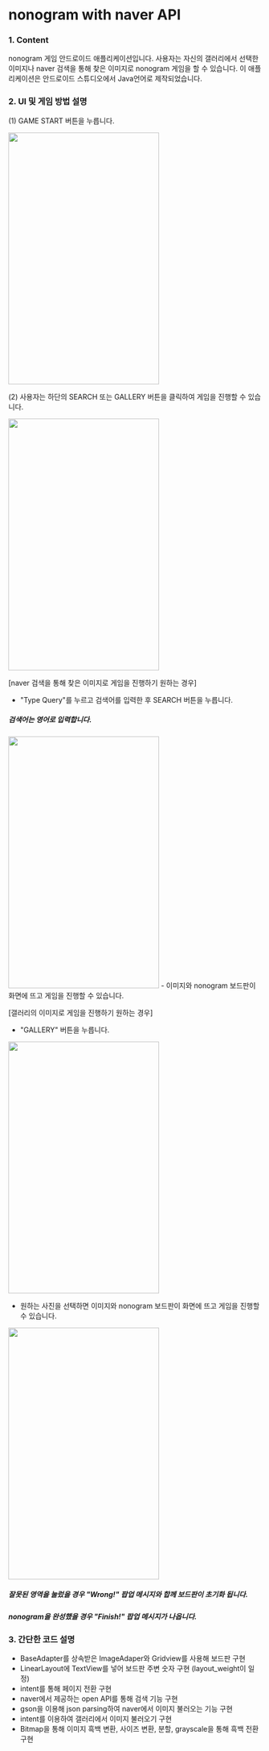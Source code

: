 # nonogram with naver API
### 1. Content
nonogram 게임 안드로이드 애플리케이션입니다. 사용자는 자신의 갤러리에서 선택한 이미지나 naver 검색을 통해 찾은 이미지로 nonogram 게임을 할 수 있습니다. 이 애플리케이션은 안드로이드 스튜디오에서 Java언어로 제작되었습니다.

### 2. UI 및 게임 방법 설명
(1) GAME START 버튼을 누릅니다.

<img src="https://user-images.githubusercontent.com/71880336/132551867-67bf94bd-0ddd-4338-93a9-cea4f3fa454f.jpg" width="300" height="500"/>

(2) 사용자는 하단의 SEARCH 또는 GALLERY 버튼을 클릭하여 게임을 진행할 수 있습니다.


<img src="https://user-images.githubusercontent.com/71880336/132551865-9da7d6f3-ec37-4a47-93bf-2b398701fa5c.jpg" width="300" height="500"/>

[naver 검색을 통해 찾은 이미지로 게임을 진행하기 원하는 경우]
- "Type Query"를 누르고 검색어를 입력한 후 SEARCH 버튼을 누릅니다.
##### 검색어는 영어로 입력합니다.


<img src="https://user-images.githubusercontent.com/71880336/132551864-f98e3ae8-b8c9-4453-a1c9-4c8681b52bab.jpg" width="300" height="500"/>
- 이미지와 nonogram 보드판이 화면에 뜨고 게임을 진행할 수 있습니다.

[갤러리의 이미지로 게임을 진행하기 원하는 경우]
- "GALLERY" 버튼을 누릅니다.


<img src="https://user-images.githubusercontent.com/71880336/132551862-196e3c09-cf74-4473-9e7f-247b2b12467c.jpg" width="300" height="500"/>

- 원하는 사진을 선택하면 이미지와 nonogram 보드판이 화면에 뜨고 게임을 진행할 수 있습니다.

<img src="https://user-images.githubusercontent.com/71880336/132551858-7114dd6a-59a4-47fd-bc92-ff510c450930.jpg" width="300" height="500"/>

##### 잘못된 영역을 눌렀을 경우 "Wrong!" 팝업 메시지와 합께 보드판이 초기화 됩니다.
##### nonogram을 완성했을 경우 "Finish!" 팝업 메시지가 나옵니다.

### 3. 간단한 코드 설명
- BaseAdapter를 상속받은 ImageAdaper와 Gridview를 사용해 보드판 구현
- LinearLayout에 TextView를 넣어 보드판 주변 숫자 구현 (layout_weight이 일정)
- intent를 통해 페이지 전환 구현
- naver에서 제공하는 open API를 통해 검색 기능 구현
- gson을 이용해 json parsing하여 naver에서 이미지 불러오는 기능 구현
- intent를 이용하여 갤러리에서 이미지 불러오기 구현
- Bitmap을 통해 이미지 흑백 변환, 사이즈 변환, 분할, grayscale을 통해 흑백 전환 구현

